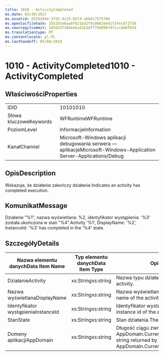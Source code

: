 ```yaml
---
title: 1010 - ActivityCompleted
ms.date: 03/30/2017
ms.assetid: d256284e-3fd2-4c33-82f4-abb617575706
ms.openlocfilehash: 355281e6aa8f621bd2f9c0862e641fafec872750
ms.sourcegitcommit: 3d5d33f384eeba41b2dff79d096f47ccc8d8f03d
ms.translationtype: MT
ms.contentlocale: pl-PL
ms.lasthandoff: 05/04/2018
---
```

# <a name="1010---activitycompleted"></a><span data-ttu-id="01aa5-102">1010 - ActivityCompleted</span><span class="sxs-lookup"><span data-stu-id="01aa5-102">1010 - ActivityCompleted</span></span>
## <a name="properties"></a><span data-ttu-id="01aa5-103">Właściwości</span><span class="sxs-lookup"><span data-stu-id="01aa5-103">Properties</span></span>  
  
|||  
|-|-|  
|<span data-ttu-id="01aa5-104">ID</span><span class="sxs-lookup"><span data-stu-id="01aa5-104">ID</span></span>|<span data-ttu-id="01aa5-105">1010</span><span class="sxs-lookup"><span data-stu-id="01aa5-105">1010</span></span>|  
|<span data-ttu-id="01aa5-106">Słowa kluczowe</span><span class="sxs-lookup"><span data-stu-id="01aa5-106">Keywords</span></span>|<span data-ttu-id="01aa5-107">WFRuntime</span><span class="sxs-lookup"><span data-stu-id="01aa5-107">WFRuntime</span></span>|  
|<span data-ttu-id="01aa5-108">Poziom</span><span class="sxs-lookup"><span data-stu-id="01aa5-108">Level</span></span>|<span data-ttu-id="01aa5-109">Informacje</span><span class="sxs-lookup"><span data-stu-id="01aa5-109">Information</span></span>|  
|<span data-ttu-id="01aa5-110">Kanał</span><span class="sxs-lookup"><span data-stu-id="01aa5-110">Channel</span></span>|<span data-ttu-id="01aa5-111">Microsoft-Windows aplikacji debugowania serwera — aplikacje</span><span class="sxs-lookup"><span data-stu-id="01aa5-111">Microsoft-Windows-Application Server-Applications/Debug</span></span>|  
  
## <a name="description"></a><span data-ttu-id="01aa5-112">Opis</span><span class="sxs-lookup"><span data-stu-id="01aa5-112">Description</span></span>  
 <span data-ttu-id="01aa5-113">Wskazuje, że działanie zakończy działanie.</span><span class="sxs-lookup"><span data-stu-id="01aa5-113">Indicates an activity has completed execution.</span></span>  
  
## <a name="message"></a><span data-ttu-id="01aa5-114">Komunikat</span><span class="sxs-lookup"><span data-stu-id="01aa5-114">Message</span></span>  
 <span data-ttu-id="01aa5-115">Działanie "%1", nazwa wyświetlana: %2, identyfikator wystąpienia: '%3' została ukończona w stan "%4".</span><span class="sxs-lookup"><span data-stu-id="01aa5-115">Activity '%1', DisplayName: '%2', InstanceId: '%3' has completed in the '%4' state.</span></span>  
  
## <a name="details"></a><span data-ttu-id="01aa5-116">Szczegóły</span><span class="sxs-lookup"><span data-stu-id="01aa5-116">Details</span></span>  
  
|<span data-ttu-id="01aa5-117">Nazwa elementu danych</span><span class="sxs-lookup"><span data-stu-id="01aa5-117">Data Item Name</span></span>|<span data-ttu-id="01aa5-118">Typ elementu danych</span><span class="sxs-lookup"><span data-stu-id="01aa5-118">Data Item Type</span></span>|<span data-ttu-id="01aa5-119">Opis</span><span class="sxs-lookup"><span data-stu-id="01aa5-119">Description</span></span>|  
|--------------------|--------------------|-----------------|  
|<span data-ttu-id="01aa5-120">Działanie</span><span class="sxs-lookup"><span data-stu-id="01aa5-120">Activity</span></span>|<span data-ttu-id="01aa5-121">xs:String</span><span class="sxs-lookup"><span data-stu-id="01aa5-121">xs:string</span></span>|<span data-ttu-id="01aa5-122">Nazwa typu działania.</span><span class="sxs-lookup"><span data-stu-id="01aa5-122">The type name of the activity.</span></span>|  
|<span data-ttu-id="01aa5-123">Nazwa wyświetlana</span><span class="sxs-lookup"><span data-stu-id="01aa5-123">DisplayName</span></span>|<span data-ttu-id="01aa5-124">xs:String</span><span class="sxs-lookup"><span data-stu-id="01aa5-124">xs:string</span></span>|<span data-ttu-id="01aa5-125">Nazwa wyświetlana działania.</span><span class="sxs-lookup"><span data-stu-id="01aa5-125">The display name of the activity.</span></span>|  
|<span data-ttu-id="01aa5-126">Identyfikator wystąpienia</span><span class="sxs-lookup"><span data-stu-id="01aa5-126">InstanceId</span></span>|<span data-ttu-id="01aa5-127">xs:String</span><span class="sxs-lookup"><span data-stu-id="01aa5-127">xs:string</span></span>|<span data-ttu-id="01aa5-128">Identyfikator wystąpienia działania.</span><span class="sxs-lookup"><span data-stu-id="01aa5-128">The instance id of the activity.</span></span>|  
|<span data-ttu-id="01aa5-129">Stan</span><span class="sxs-lookup"><span data-stu-id="01aa5-129">State</span></span>|<span data-ttu-id="01aa5-130">xs:String</span><span class="sxs-lookup"><span data-stu-id="01aa5-130">xs:string</span></span>|<span data-ttu-id="01aa5-131">Stan działania.</span><span class="sxs-lookup"><span data-stu-id="01aa5-131">The state of the activity.</span></span>|  
|<span data-ttu-id="01aa5-132">Domeny aplikacji</span><span class="sxs-lookup"><span data-stu-id="01aa5-132">AppDomain</span></span>|<span data-ttu-id="01aa5-133">xs:String</span><span class="sxs-lookup"><span data-stu-id="01aa5-133">xs:string</span></span>|<span data-ttu-id="01aa5-134">Długość ciągu zwróconego przez AppDomain.CurrentDomain.FriendlyName.</span><span class="sxs-lookup"><span data-stu-id="01aa5-134">The string returned by AppDomain.CurrentDomain.FriendlyName.</span></span>|
